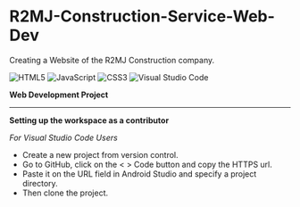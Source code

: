 # R2MJ-Construction-Service-Web-Dev
Creating a Website of the R2MJ Construction company.

![HTML5](https://img.shields.io/badge/html5-%23E34F26.svg?style=for-the-badge&logo=html5&logoColor=white)
![JavaScript](https://img.shields.io/badge/javascript-%23323330.svg?style=for-the-badge&logo=javascript&logoColor=%23F7DF1E)
![CSS3](https://img.shields.io/badge/css3-%231572B6.svg?style=for-the-badge&logo=css3&logoColor=white)
![Visual Studio Code](https://img.shields.io/badge/Visual%20Studio%20Code-0078d7.svg?style=for-the-badge&logo=visual-studio-code&logoColor=white)

**Web Development Project**

---
**Setting up the workspace as a contributor**

_For Visual Studio Code Users_

- Create a new project from version control.
- Go to GitHub, click on the < > Code button and copy the HTTPS url.
- Paste it on the URL field in Android Studio and specify a project directory.
- Then clone the project.
